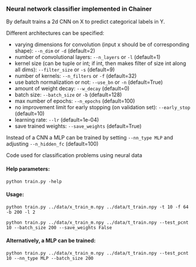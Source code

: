 <h3>Neural network classifier implemented in Chainer</h3>
By default trains a 2d CNN on X to predict categorical labels in Y.

Different architectures can be specified: 
  - varying dimensions for convolution (input x should be of corresponding shape): ```--n_dim``` or ```-d``` (default=2)
  - number of convolutional layers: ```--n_layers``` or ```-l``` (default=1)
  - kernel size (can be tuple or int; if int, then makes filter of size int along all dims): ```--filter_size``` or ```-s``` (default=9)
  - number of kernels: ```--n_filters``` or ```-f``` (default=32)
  - use batch normalization or not: ```--use_bn``` or ```-n``` (default=True)
  - amount of weight decay: ```--w_decay``` (default=0)
  - batch size: ```--batch_size``` or  ```-b``` (default=128)
  - max number of epochs: ```--n_epochs``` (default=100)
  - no improvement limit for early stopping (on validation set): ```--early_stop``` (default=10)
  - learning rate: ```--lr``` (default=1e-04)
  - save trained weights: ```--save_weights``` (default=True)
  
Instead of a CNN a MLP can be trained by setting ```--nn_type MLP``` and adjusting ```--n_hidden_fc``` (default=100)
  
Code used for classification problems using neural data

<h4>Help parameters:</h4>

```python train.py -help```

<h4>Usage:</h4>

```python train.py ../data/x_train_m.npy ../data/t_train.npy -t 10 -f 64 -b 200 -l 2```

```python train.py ../data/x_train_m.npy ../data/t_train.npy --test_pcnt 10 --batch_size 200 --save_weights False```



<h4>Alternatively, a MLP can be trained:</h4>

```python train.py ../data/x_train_m.npy ../data/t_train.npy --test_pcnt 10 --nn_type MLP --batch_size 200```

